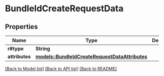 # BundleIdCreateRequestData

## Properties

Name | Type | Description | Notes
------------ | ------------- | ------------- | -------------
**r#type** | **String** |  | 
**attributes** | [**models::BundleIdCreateRequestDataAttributes**](BundleIdCreateRequest_data_attributes.md) |  | 

[[Back to Model list]](../README.md#documentation-for-models) [[Back to API list]](../README.md#documentation-for-api-endpoints) [[Back to README]](../README.md)


